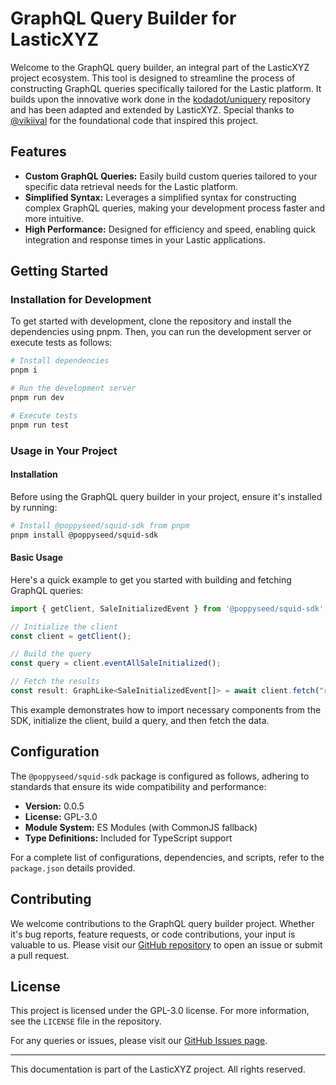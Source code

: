 # GraphQL Query Builder for LasticXYZ

Welcome to the GraphQL query builder, an integral part of the LasticXYZ project ecosystem. This tool is designed to streamline the process of constructing GraphQL queries specifically tailored for the Lastic platform. It builds upon the innovative work done in the [kodadot/uniquery](https://github.com/kodadot/uniquery) repository and has been adapted and extended by LasticXYZ. Special thanks to [@vikiival](https://github.com/vikiival) for the foundational code that inspired this project.

## Features

- **Custom GraphQL Queries:** Easily build custom queries tailored to your specific data retrieval needs for the Lastic platform.
- **Simplified Syntax:** Leverages a simplified syntax for constructing complex GraphQL queries, making your development process faster and more intuitive.
- **High Performance:** Designed for efficiency and speed, enabling quick integration and response times in your Lastic applications.

## Getting Started

### Installation for Development

To get started with development, clone the repository and install the dependencies using pnpm. Then, you can run the development server or execute tests as follows:

```sh
# Install dependencies
pnpm i

# Run the development server
pnpm run dev

# Execute tests
pnpm run test
```

### Usage in Your Project

#### Installation

Before using the GraphQL query builder in your project, ensure it's installed by running:

```sh
# Install @poppyseed/squid-sdk from pnpm
pnpm install @poppyseed/squid-sdk
```

#### Basic Usage

Here's a quick example to get you started with building and fetching GraphQL queries:

```ts
import { getClient, SaleInitializedEvent } from '@poppyseed/squid-sdk';

// Initialize the client
const client = getClient();

// Build the query
const query = client.eventAllSaleInitialized();

// Fetch the results
const result: GraphLike<SaleInitializedEvent[]> = await client.fetch("rococo", query);
```

This example demonstrates how to import necessary components from the SDK, initialize the client, build a query, and then fetch the data.

## Configuration

The `@poppyseed/squid-sdk` package is configured as follows, adhering to standards that ensure its wide compatibility and performance:

- **Version:** 0.0.5
- **License:** GPL-3.0
- **Module System:** ES Modules (with CommonJS fallback)
- **Type Definitions:** Included for TypeScript support

For a complete list of configurations, dependencies, and scripts, refer to the `package.json` details provided.

## Contributing

We welcome contributions to the GraphQL query builder project. Whether it's bug reports, feature requests, or code contributions, your input is valuable to us. Please visit our [GitHub repository](https://github.com/LasticXYZ/LasticUI/issues) to open an issue or submit a pull request.

## License

This project is licensed under the GPL-3.0 license. For more information, see the `LICENSE` file in the repository.

For any queries or issues, please visit our [GitHub Issues page](https://github.com/LasticXYZ/LasticUI/issues).

---
This documentation is part of the LasticXYZ project. All rights reserved.
